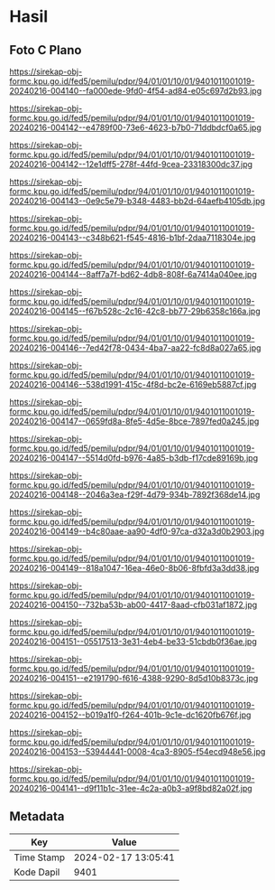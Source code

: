 # Hasil

## Foto C Plano

https://sirekap-obj-formc.kpu.go.id/fed5/pemilu/pdpr/94/01/01/10/01/9401011001019-20240216-004140--fa000ede-9fd0-4f54-ad84-e05c697d2b93.jpg

https://sirekap-obj-formc.kpu.go.id/fed5/pemilu/pdpr/94/01/01/10/01/9401011001019-20240216-004142--e4789f00-73e6-4623-b7b0-71ddbdcf0a65.jpg

https://sirekap-obj-formc.kpu.go.id/fed5/pemilu/pdpr/94/01/01/10/01/9401011001019-20240216-004142--12e1dff5-278f-44fd-9cea-23318300dc37.jpg

https://sirekap-obj-formc.kpu.go.id/fed5/pemilu/pdpr/94/01/01/10/01/9401011001019-20240216-004143--0e9c5e79-b348-4483-bb2d-64aefb4105db.jpg

https://sirekap-obj-formc.kpu.go.id/fed5/pemilu/pdpr/94/01/01/10/01/9401011001019-20240216-004143--c348b621-f545-4816-b1bf-2daa7118304e.jpg

https://sirekap-obj-formc.kpu.go.id/fed5/pemilu/pdpr/94/01/01/10/01/9401011001019-20240216-004144--8aff7a7f-bd62-4db8-808f-6a7414a040ee.jpg

https://sirekap-obj-formc.kpu.go.id/fed5/pemilu/pdpr/94/01/01/10/01/9401011001019-20240216-004145--f67b528c-2c16-42c8-bb77-29b6358c166a.jpg

https://sirekap-obj-formc.kpu.go.id/fed5/pemilu/pdpr/94/01/01/10/01/9401011001019-20240216-004146--7ed42f78-0434-4ba7-aa22-fc8d8a027a65.jpg

https://sirekap-obj-formc.kpu.go.id/fed5/pemilu/pdpr/94/01/01/10/01/9401011001019-20240216-004146--538d1991-415c-4f8d-bc2e-6169eb5887cf.jpg

https://sirekap-obj-formc.kpu.go.id/fed5/pemilu/pdpr/94/01/01/10/01/9401011001019-20240216-004147--0659fd8a-8fe5-4d5e-8bce-7897fed0a245.jpg

https://sirekap-obj-formc.kpu.go.id/fed5/pemilu/pdpr/94/01/01/10/01/9401011001019-20240216-004147--5514d0fd-b976-4a85-b3db-f17cde89169b.jpg

https://sirekap-obj-formc.kpu.go.id/fed5/pemilu/pdpr/94/01/01/10/01/9401011001019-20240216-004148--2046a3ea-f29f-4d79-934b-7892f368de14.jpg

https://sirekap-obj-formc.kpu.go.id/fed5/pemilu/pdpr/94/01/01/10/01/9401011001019-20240216-004149--b4c80aae-aa90-4df0-97ca-d32a3d0b2903.jpg

https://sirekap-obj-formc.kpu.go.id/fed5/pemilu/pdpr/94/01/01/10/01/9401011001019-20240216-004149--818a1047-16ea-46e0-8b06-8fbfd3a3dd38.jpg

https://sirekap-obj-formc.kpu.go.id/fed5/pemilu/pdpr/94/01/01/10/01/9401011001019-20240216-004150--732ba53b-ab00-4417-8aad-cfb031af1872.jpg

https://sirekap-obj-formc.kpu.go.id/fed5/pemilu/pdpr/94/01/01/10/01/9401011001019-20240216-004151--05517513-3e31-4eb4-be33-51cbdb0f36ae.jpg

https://sirekap-obj-formc.kpu.go.id/fed5/pemilu/pdpr/94/01/01/10/01/9401011001019-20240216-004151--e2191790-f616-4388-9290-8d5d10b8373c.jpg

https://sirekap-obj-formc.kpu.go.id/fed5/pemilu/pdpr/94/01/01/10/01/9401011001019-20240216-004152--b019a1f0-f264-401b-9c1e-dc1620fb676f.jpg

https://sirekap-obj-formc.kpu.go.id/fed5/pemilu/pdpr/94/01/01/10/01/9401011001019-20240216-004153--53944441-0008-4ca3-8905-f54ecd948e56.jpg

https://sirekap-obj-formc.kpu.go.id/fed5/pemilu/pdpr/94/01/01/10/01/9401011001019-20240216-004141--d9f11b1c-31ee-4c2a-a0b3-a9f8bd82a02f.jpg


## Metadata

| Key        | Value               |
| ---------- | ------------------- |
| Time Stamp | 2024-02-17 13:05:41 |
| Kode Dapil | 9401                |




